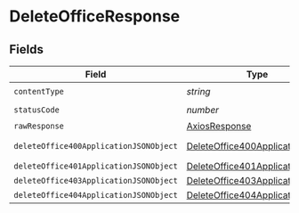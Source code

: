 # DeleteOfficeResponse


## Fields

| Field                                                                                       | Type                                                                                        | Required                                                                                    | Description                                                                                 |
| ------------------------------------------------------------------------------------------- | ------------------------------------------------------------------------------------------- | ------------------------------------------------------------------------------------------- | ------------------------------------------------------------------------------------------- |
| `contentType`                                                                               | *string*                                                                                    | :heavy_check_mark:                                                                          | N/A                                                                                         |
| `statusCode`                                                                                | *number*                                                                                    | :heavy_check_mark:                                                                          | N/A                                                                                         |
| `rawResponse`                                                                               | [AxiosResponse](https://axios-http.com/docs/res_schema)                                     | :heavy_minus_sign:                                                                          | N/A                                                                                         |
| `deleteOffice400ApplicationJSONObject`                                                      | [DeleteOffice400ApplicationJSON](../../models/operations/deleteoffice400applicationjson.md) | :heavy_minus_sign:                                                                          | Precondition failed                                                                         |
| `deleteOffice401ApplicationJSONObject`                                                      | [DeleteOffice401ApplicationJSON](../../models/operations/deleteoffice401applicationjson.md) | :heavy_minus_sign:                                                                          | Unauthenticated                                                                             |
| `deleteOffice403ApplicationJSONObject`                                                      | [DeleteOffice403ApplicationJSON](../../models/operations/deleteoffice403applicationjson.md) | :heavy_minus_sign:                                                                          | Forbidden                                                                                   |
| `deleteOffice404ApplicationJSONObject`                                                      | [DeleteOffice404ApplicationJSON](../../models/operations/deleteoffice404applicationjson.md) | :heavy_minus_sign:                                                                          | Not Found                                                                                   |